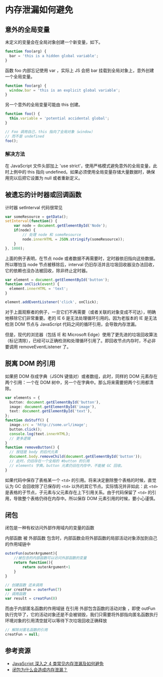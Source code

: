 # 内存泄漏如何避免

## 意外的全局变量

未定义的变量会在全局对象创建一个新变量，如下。

```ts
function foo(arg) {
  bar = 'this is a hidden global variable';
}
```

函数 foo 内部忘记使用 var ，实际上 JS 会把 bar 挂载到全局对象上，意外创建一个全局变量。

```ts
function foo(arg) {
  window.bar = 'this is an explicit global variable';
}
```

另一个意外的全局变量可能由 this 创建。

```ts
function foo() {
  this.variable = 'potential accidental global';
}

// Foo 调用自己，this 指向了全局对象（window）
// 而不是 undefined
foo();
```

### 解决方法

在 JavaScript 文件头部加上 'use strict'，使用严格模式避免意外的全局变量，此时上例中的 this 指向 undefined。如果必须使用全局变量存储大量数据时，确保用完以后把它设置为 null 或者重新定义。

## 被遗忘的计时器或回调函数

计时器 setInterval 代码很常见

```ts
var someResource = getData();
setInterval(function() {
    var node = document.getElementById('Node');
    if(node) {
        // 处理 node 和 someResource
        node.innerHTML = JSON.stringify(someResource));
    }
}, 1000);
```

上面的例子表明，在节点 node 或者数据不再需要时，定时器依旧指向这些数据。所以哪怕当 node 节点被移除后，interval 仍旧存活并且垃圾回收器没办法回收，它的依赖也没办法被回收，除非终止定时器。

```ts
var element = document.getElementById('button');
function onClick(event) {
  element.innerHTML = 'text';
}

element.addEventListener('click', onClick);
```

对于上面观察者的例子，一旦它们不再需要（或者关联的对象变成不可达），明确地移除它们非常重要。老的 IE 6 是无法处理循环引用的。因为老版本的 IE 是无法检测 DOM 节点与 JavaScript 代码之间的循环引用，会导致内存泄漏。

但是，现代的浏览器（包括 IE 和 Microsoft Edge）使用了更先进的垃圾回收算法（标记清除），已经可以正确检测和处理循环引用了。即回收节点内存时，不必非要调用 removeEventListener 了。

## 脱离 DOM 的引用

如果把 DOM 存成字典（JSON 键值对）或者数组，此时，同样的 DOM 元素存在两个引用：一个在 DOM 树中，另一个在字典中。那么将来需要把两个引用都清除。

```ts
var elements = {
  button: document.getElementById('button'),
  image: document.getElementById('image'),
  text: document.getElementById('text'),
};
function doStuff() {
  image.src = 'http://some.url/image';
  button.click();
  console.log(text.innerHTML);
  // 更多逻辑
}
function removeButton() {
  // 按钮是 body 的后代元素
  document.body.removeChild(document.getElementById('button'));
  // 此时，仍旧存在一个全局的 #button 的引用
  // elements 字典。button 元素仍旧在内存中，不能被 GC 回收。
}
```

如果代码中保存了表格某一个 `<td>` 的引用。将来决定删除整个表格的时候，直觉认为 GC 会回收除了已保存的 `<td>` 以外的其它节点。实际情况并非如此：此 `<td>` 是表格的子节点，子元素与父元素存在上下引用关系。由于代码保留了 `<td>` 的引用，导致整个表格仍待在内存中。所以保存 DOM 元素引用的时候，要小心谨慎。

## 闭包

闭包是一种有权访问外部作用域内的变量的函数

内部函数 被 外部函数 包含时，内部函数会将外部函数的局部活动对象添加到自己的作用域链中

```ts
outerFun(outerArgument){
    //被包含的内部函数可以访问外部函数的变量
    return function(){
        return outerArgument+1
    }
}

// 创建函数 还未调用
var creatFun = outerFun(7)
// 调用函数
var result = creatFun(8)
```

而由于内部匿名函数的作用域链 在引用 外部包含函数的活动对象 ，即使 outFun 执行完毕了，它的活动对象还是不会被销毁，我们只需要将外部指向匿名函数执行环境对象的引用清空就可以等待下次垃圾回收正确释放

```ts
// 解除对匿名函数的引用
creatFun = null;
```

## 参考资源

- [JavaScript 深入之 4 类常见内存泄漏及如何避免](https://muyiy.cn/blog/1/1.5.html)
- [闭包为什么会造成内存泄漏？](https://blog.csdn.net/u013545737/article/details/88323872)


